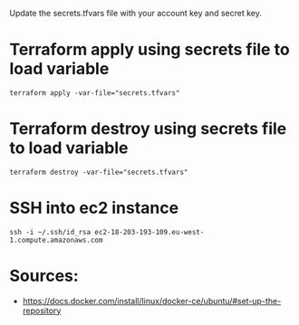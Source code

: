 Update the secrets.tfvars file with your account key and secret key.

# Terraform apply using secrets file to load variable
```terraform apply -var-file="secrets.tfvars"```

# Terraform destroy using secrets file to load variable
```terraform destroy -var-file="secrets.tfvars"```

# SSH into ec2 instance
```ssh -i ~/.ssh/id_rsa ec2-18-203-193-109.eu-west-1.compute.amazonaws.com```

# Sources:
* https://docs.docker.com/install/linux/docker-ce/ubuntu/#set-up-the-repository